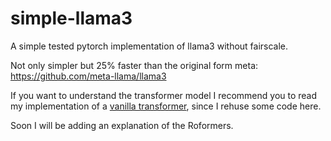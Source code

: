 # simple-llama3
A simple tested pytorch implementation of llama3 without fairscale.

Not only simpler but 25% faster than the original form meta: https://github.com/meta-llama/llama3

If you want to understand the transformer model I recommend you to read my implementation of a [vanilla transformer](https://github.com/mr-raccoon-97/vanilla-transformer), since I rehuse some code here.

Soon I will be adding an explanation of the Roformers. 
